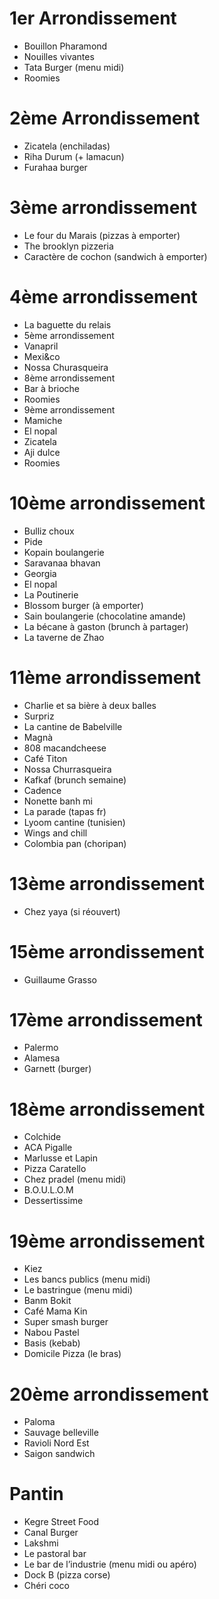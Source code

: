 # 1er Arrondissement
- Bouillon Pharamond
- Nouilles vivantes
- Tata Burger (menu midi)
- Roomies

# 2ème Arrondissement
- Zicatela (enchiladas)
- Riha Durum (+ lamacun)
- Furahaa burger

# 3ème arrondissement
- Le four du Marais (pizzas à emporter)
- The brooklyn pizzeria
- Caractère de cochon (sandwich à emporter)
 
# 4ème arrondissement
- La baguette du relais
- 5ème arrondissement
- Vanapril
- Mexi&co
- Nossa Churasqueira
- 8ème arrondissement
- Bar à brioche
- Roomies
- 9ème arrondissement
- Mamiche
- El nopal
- Zicatela
- Aji dulce
- Roomies

# 10ème arrondissement
- Bulliz choux
- Pide
- Kopain boulangerie
- Saravanaa bhavan
- Georgia
- El nopal
- La Poutinerie
- Blossom burger (à emporter)
- Sain boulangerie (chocolatine amande)
- La bécane à gaston (brunch à partager)
- La taverne de Zhao

# 11ème arrondissement
- Charlie et sa bière à deux balles
- Surpriz
- La cantine de Babelville
- Magnà
- 808 macandcheese
- Café Titon
- Nossa Churrasqueira
- Kafkaf (brunch semaine)
- Cadence
- Nonette banh mi
- La parade (tapas fr)
- Lyoom cantine (tunisien)
- Wings and chill
- Colombia pan (choripan)

# 13ème arrondissement
- Chez yaya (si réouvert)

# 15ème arrondissement
- Guillaume Grasso

# 17ème arrondissement
- Palermo
- Alamesa
- Garnett (burger)

# 18ème arrondissement
- Colchide
- ACA Pigalle
- Marlusse et Lapin
- Pizza Caratello
- Chez pradel (menu midi)
- B.O.U.L.O.M
- Dessertissime
 
# 19ème arrondissement
- Kiez
- Les bancs publics (menu midi)
- Le bastringue (menu midi)
- Banm Bokit
- Café Mama Kin
- Super smash burger
- Nabou Pastel
- Basis (kebab)
- Domicile Pizza (le bras)

# 20ème arrondissement
- Paloma
- Sauvage belleville
- Ravioli Nord Est
- Saigon sandwich
 
# Pantin
- Kegre Street Food
- Canal Burger
- Lakshmi
- Le pastoral bar
- Le bar de l’industrie (menu midi ou apéro)
- Dock B (pizza corse)
- Chéri coco
